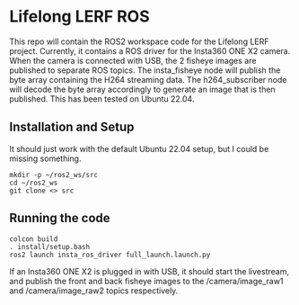 # Lifelong LERF ROS
This repo will contain the ROS2 workspace code for the Lifelong LERF project. Currently, it contains a ROS driver for the Insta360 ONE X2 camera. When the camera is
connected with USB, the 2 fisheye images are published to separate ROS topics. The insta_fisheye node will publish the byte array containing the H264 streaming data. The h264_subscriber node will decode the byte array accordingly to generate an image that is then published. This has been tested on Ubuntu 22.04.

## Installation and Setup
It should just work with the default Ubuntu 22.04 setup, but I could be missing something.
```
mkdir -p ~/ros2_ws/src
cd ~/ros2_ws
git clone <> src
```

## Running the code
```
colcon build
. install/setup.bash
ros2 launch insta_ros_driver full_launch.launch.py
```
If an Insta360 ONE X2 is plugged in with USB, it should start the livestream, and publish the front and back fisheye images to the /camera/image_raw1 and /camera/image_raw2 topics respectively.
